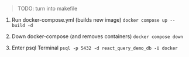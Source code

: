 > TODO: turn into makefile

1. Run docker-compose.yml (builds new image)
`docker compose up --build -d`

2. Down docker-compose (and removes containers)
`docker compose down`

3. Enter psql Terminal
`psql -p 5432 -d react_query_demo_db -U docker`